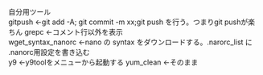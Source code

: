 自分用ツール<br>
gitpush ←git add -A; git commit -m xx;git push を行う。つまりgit pushが楽ちん
grepc ←コメント行以外を表示<br>
wget_syntax_nanorc  ←nano の syntax をダウンロードする。.narorc_list に .nanorc用設定を書き込む<br>
y9 ←y9toolをメニューから起動する
yum_clean ←そのまま<br>
